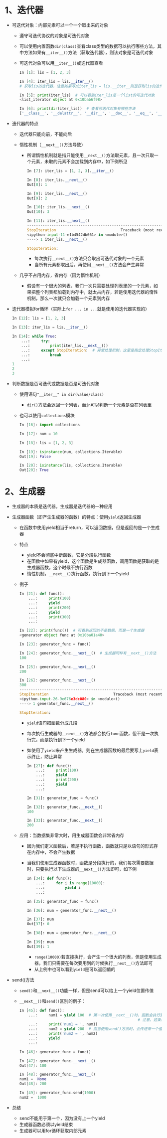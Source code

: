 # 1、迭代器

- 可迭代对象：内部元素可以一个一个取出来的对象

  - 遵守可迭代协议的对象是可迭代对象

  - 可以使用内置函数`dir(class)`查看class类型的数据可以执行哪些方法，其中方法如果有`__iter__()`方法（获取迭代器），则该对象是可迭代对象

  - 可迭代对象可以用`__iter__()`或迭代器查看

    ```python
    In [1]: lis = [1, 2, 3]
    
    In [4]: iter_lis = lis.__iter__()  
    # 获取lis的迭代器，注意如果写成iter_lis = lis.__iter__则是获取lis的迭代方法
    
    In [5]: print(iter_lis)  # 可以看到iter_lis是一个list的可迭代对象
    <list_iterator object at 0x10bab6f98>
    
    In [6]: print(dir(iter_lis))  # 查看可迭代对象有哪些方法
    ['__class__', '__delattr__', '__dir__', '__doc__', '__eq__', '__format__', '__ge__', '__getattribute__', '__gt__', '__hash__', '__init__', '__init_subclass__', '__iter__', '__le__', '__length_hint__', '__lt__', '__ne__', '__new__', '__next__', '__reduce__', '__reduce_ex__', '__repr__', '__setattr__', '__setstate__', '__sizeof__', '__str__', '__subclasshook__']
    ```

- 迭代器的特点

  - 迭代器只能向前，不能向后

  - 惰性机制（`__next__()`方法导致）

    - 所谓惰性机制就是指只能使用`__next__()`方法取元素，且一次只取一个元素，未取的元素不会加载到内存中，如下例所见

      ```python
      In [7]: iter_lis = [1, 2, 3].__iter__()
      
      In [8]: iter_lis.__next__()
      Out[8]: 1
      
      In [9]: iter_lis.__next__()
      Out[9]: 2
      
      In [10]: iter_lis.__next__()
      Out[10]: 3
      
      In [11]: iter_lis.__next__()
      ---------------------------------------------------------------------------
      StopIteration                             Traceback (most recent call last)
      <ipython-input-11-e1b4542db661> in <module>()
      ----> 1 iter_lis.__next__()
      
      StopIteration: 
      ```

      - 每次执行`__next__()`方法只会取出可迭代对象的一个元素
      - 当所有元素都取出后，再使用`__next__()`方法会产生异常

  - 几乎不占用内存，省内存（因为惰性机制）

    - 假设有一个很大的列表，我们一次只需要处理列表里的一个元素，如果把整个列表都加载到内存中，就太占内存，若是使用迭代器的惰性机制，那么一次就只会加载一个元素到内存

- 迭代器模拟for循环（实际上`for ... in ...`就是使用的迭代器实现的）

  ```python
  In [12]: lis = [1, 2, 3]
  
  In [13]: iter_lis = lis.__iter__()
  
  In [14]: while True:
      ...:     try:
      ...:         print(iter_lis.__next__())
      ...:     except StopIteration:  # 异常处理机制，这里是指定处理StopIterration，如上例
      ...:         break
      ...:     
  1
  2
  3
  ```

- 判断数据是否可迭代或数据是否是可迭代对象

  - 使用语句`"__iter__" in dir(value/class)`

    - `dir()`方法会返回一个列表，而`in`可以判断一个元素是否在列表里

  - 也可以使用`collections`模块

    ```python
    In [16]: import collections
    
    In [17]: num = 10
    
    In [18]: lis = [1, 2, 3]
    
    In [19]: isinstance(num, collections.Iterable)
    Out[19]: False
    
    In [20]: isinstance(lis, collections.Iterable)
    Out[20]: True
    ```

# 2、生成器

- 生成器的本质是迭代器，生成器是迭代器的一种应用

- 生成器函数（即产生生成器的函数）的特点：使用`yield`返回生成器

  - 在函数中使用yield相当于return，可以返回数据，但是返回的是一个生成器

  - 特点

    - yield不会彻底中断函数，它是分段执行函数	
    - 在函数中如果有yield，这个函数是生成器函数，调用函数是获取的是生成器函数，这个时候不执行函数	
    - 惰性机制，`__next__()`执行函数，执行到下一个yield

  - 例子	

    ```python
    In [21]: def func():
        ...:     print(100)
        ...:     yield
        ...:     print(200)
        ...:     yield
        ...:     print(300)
        ...:     
    
    In [22]: print(func())  # 可看到返回的不是数据，而是一个生成器
    <generator object func at 0x10ba01a40>
    
    In [23]: generator_func = func()
    
    In [24]: generator_func.__next__()  # 生成器同样有__next__()方法
    100
    
    In [25]: generator_func.__next__()
    200
    
    In [26]: generator_func.__next__()
    300
    ---------------------------------------------------------------------------
    StopIteration                             Traceback (most recent call last)
    <ipython-input-26-9e676e3dc080> in <module>()
    ----> 1 generator_func.__next__()
    
    StopIteration: 
    ```

    - `yield`语句把函数分成几段

    - 每次执行生成器的`__next__()`方法都会执行`func`函数，但不是一次执行完，而是执行到下一个yield

    - 如使用了`yield`来产生生成器，则在生成器函数的最后要写上`yield`表示终止，防止异常

      ```python
      In [27]: def func():
          ...:     print(100)
          ...:     yield
          ...:     print(200)
          ...:     yield
          ...:     
      
      In [31]: generator_func = func()
      
      In [32]: generator_func.__next__()
      100
      
      In [33]: generator_func.__next__()
      200
      ```

  - 应用：当数据集非常大时，用生成器函数会非常省内存

    - 因为我们定义函数后，若是不执行函数，函数就只是以语句的形式存在内存中，不会产生数据

    - 当我们使用生成器函数时，函数是分段执行的，我们每次需要数据时，只要执行以下生成器的`__next__()`方法即可，如下例

      ```python
      In [34]: def func():
          ...:     for i in range(10000):
          ...:         yield i
          ...:         
      
      In [35]: generator_func = func()
      
      In [36]: num = generator_func.__next__()
      
      In [37]: num
      Out[37]: 0
      
      In [38]: num = generator_func.__next__()
      
      In [39]: num
      Out[39]: 1
      ```

      - `range(10000)`若直接执行，会产生一个很大的列表，但是使用生成器，我们只需要在每次要用到的时候执行`__next__()`方法即可
      - 从上例中也可以看到`yield`是可以返回值的

- send()方法

  - `send()`和`__next__()`功能一样，但是send可以给上一个yield位置传值

  - `__next__()`和`send()`区别的例子：

    ```python
    In [45]: def func():
        ...:     num1 = yield 100  # 第一次使用__next__()时，函数会执行到yield
          												 # 注意，这条语句是从右往左执行的，所以num1是None	 
        ...:     print('num1 = ', num1)
        ...:     num2 = yield 200  # 而当使用send()方法时，会传进来一个值到上一个yield的位置，这															 # 个值就赋给了num2
        ...:     print('num2 = ', num2)
        ...:     yield
        ...:     
    
    In [46]: generator_func = func()
    
    In [47]: generator_func.__next__()
    Out[47]: 100
    
    In [48]: generator_func.__next__()
    num1 =  None
    Out[48]: 200
    
    In [49]: generator_func.send(1000)
    num2 =  1000
    ```

- 总结

  - send不能用于第一个，因为没有上一个yield	 
  - 生成器函数必须以yield结束
  - 生成器可以用for循环获取内部元素 